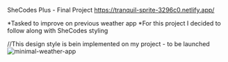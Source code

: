 SheCodes Plus - Final Project
https://tranquil-sprite-3296c0.netlify.app/

*Tasked to improve on previous weather app
*For this project I decided to follow along with SheCodes styling

//This design style is bein implemented on my project - to be launched
  ![minimal-weather-app](https://github.com/ZantheP/my-minimal-weather-app/assets/130402164/e7e5b3f3-dfe9-4797-97c3-9b3d42387e70)
